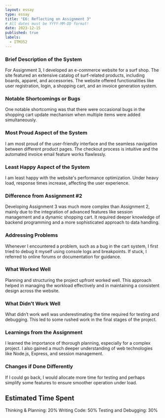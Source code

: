 ```yaml
---
layout: essay
type: essay
title: "E6: Reflecting on Assignment 3"
# All dates must be YYYY-MM-DD format!
date: 2023-12-15
published: true
labels:
  - ITM352
---
```


### Brief Description of the System
For Assignment 3, I developed an e-commerce website for a surf shop. The site featured an extensive catalog of surf-related products, including boards, apparel, and accessories. The website offered functionalities like user registration, login, a shopping cart, and an invoice generation system.

### Notable Shortcomings or Bugs
One notable shortcoming was that there were occasional bugs in the shopping cart update mechanism when multiple items were added simultaneously.

### Most Proud Aspect of the System
I am most proud of the user-friendly interface and the seamless navigation between different product pages. The checkout process is intuitive and the automated invoice email feature works flawlessly.

### Least Happy Aspect of the System
I am least happy with the website's performance optimization. Under heavy load, response times increase, affecting the user experience.

### Difference from Assignment #2
Developing Assignment 3 was much more complex than Assignment 2, mainly due to the integration of advanced features like session management and a dynamic shopping cart. It required deeper knowledge of backend programming and a more sophisticated approach to data handling.

### Addressing Problems
Whenever I encountered a problem, such as a bug in the cart system, I first tried to debug it myself using console logs and breakpoints. If stuck, I referred to online forums or documentation for guidance.

### What Worked Well
Planning and structuring the project upfront worked well. This approach helped in managing the workload effectively and in maintaining a consistent design across the website.

### What Didn’t Work Well
What didn’t work well was underestimating the time required for testing and debugging. This led to some rushed work in the final stages of the project.

### Learnings from the Assignment
I learned the importance of thorough planning, especially for a complex project. I also gained a much deeper understanding of web technologies like Node.js, Express, and session management.

### Changes if Done Differently
If I could go back, I would allocate more time for testing and perhaps simplify some features to ensure smoother operation under load.

## Estimated Time Spent
Thinking & Planning: 20%
Writing Code: 50%
Testing and Debugging: 30%
